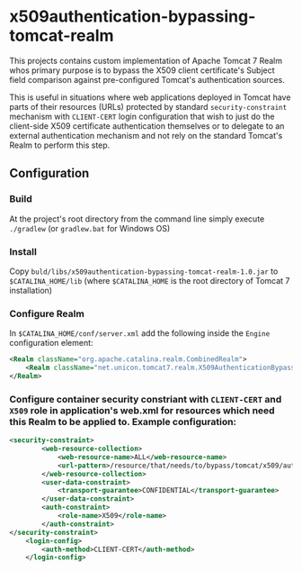x509authentication-bypassing-tomcat-realm
========================================

This projects contains custom implementation of Apache Tomcat 7 Realm whos primary purpose is to bypass the X509 client certificate's Subject field comparison against pre-configured Tomcat's authentication sources.

This is useful in situations where web applications deployed in Tomcat have parts of their resources (URLs) protected by standard `security-constraint` mechanism with `CLIENT-CERT` login configuration that wish to just do the client-side X509 certificate authentication themselves or to delegate to an external authentication mechanism and not rely on the standard Tomcat's Realm to perform this step.

## Configuration

### Build

At the project's root directory from the command line simply execute `./gradlew` (or `gradlew.bat` for Windows OS)

### Install 

Copy `buld/libs/x509authentication-bypassing-tomcat-realm-1.0.jar` to `$CATALINA_HOME/lib` (where `$CATALINA_HOME` is the root directory of Tomcat 7 installation)

### Configure Realm

In `$CATALINA_HOME/conf/server.xml` add the following inside the `Engine` configuration element:

```xml
<Realm className="org.apache.catalina.realm.CombinedRealm">      
	<Realm className="net.unicon.tomcat7.realm.X509AuthenticationBypassingRealm"/>                              
</Realm>
```

### Configure container security constriant with `CLIENT-CERT` and `X509` role in application's web.xml for resources which need this Realm to be applied to. Example configuration:

```xml
<security-constraint>
        <web-resource-collection>
            <web-resource-name>ALL</web-resource-name>
            <url-pattern>/resource/that/needs/to/bypass/tomcat/x509/authentication</url-pattern>
        </web-resource-collection>
        <user-data-constraint>
            <transport-guarantee>CONFIDENTIAL</transport-guarantee>
        </user-data-constraint>
        <auth-constraint>
            <role-name>X509</role-name>
        </auth-constraint>
</security-constraint>
    <login-config>
        <auth-method>CLIENT-CERT</auth-method>
    </login-config>
```